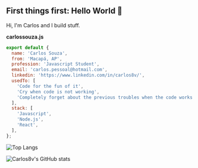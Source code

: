 ## First things first: Hello World 🚀
Hi, I'm Carlos and I build stuff.

**carlossouza.js**

```javascript
export default {
  name: 'Carlos Souza',
  from: 'Macapá, AP',
  profession: 'Javascript Student',
  email: 'carlos.pessoal@hotmail.com',
  linkedin: 'https://www.linkedin.com/in/carlos8v/',
  usedTo: [
    'Code for the fun of it',
    'Cry when code is not working',
    'Completely forget about the previous troubles when the code works',
  ],
  stack: [
    'Javascript',
    'Node.js',
    'React',
  ],
};

```

![Top Langs](https://github-readme-stats.vercel.app/api/top-langs/?username=carlos8v&theme=tokyonight&layout=compact)

![Carlos8v's GitHub stats](https://github-readme-stats.vercel.app/api?username=carlos8v&show_icons=true&theme=tokyonight)
